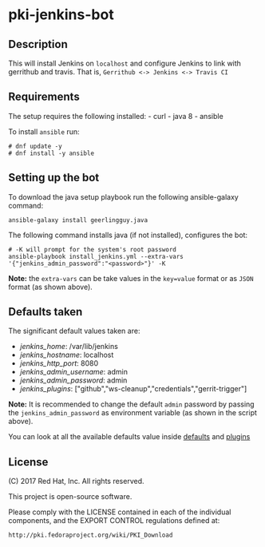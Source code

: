 # pki-jenkins-bot

## Description
This will install Jenkins on `localhost` and configure Jenkins to link with gerrithub and travis. That is, `Gerrithub <-> Jenkins <-> Travis CI`

## Requirements
The setup requires the following installed:
    - curl
    - java 8
    - ansible 

To install `ansible` run:

    # dnf update -y
    # dnf install -y ansible

## Setting up the bot
To download the java setup playbook run the following ansible-galaxy command:

    ansible-galaxy install geerlingguy.java

The following command installs java (if not installed), configures the bot:

    # -K will prompt for the system's root password
    ansible-playbook install_jenkins.yml --extra-vars '{"jenkins_admin_password":"<password>"}' -K

**Note:** the `extra-vars` can be take values in the `key=value` format or as `JSON` format (as shown above).

## Defaults taken
The significant default values taken are:
- *jenkins_home*: /var/lib/jenkins
- *jenkins_hostname*: localhost
- *jenkins_http_port*: 8080
- *jenkins_admin_username*: admin
- *jenkins_admin_password*: admin
- *jenkins_plugins*: ["github","ws-cleanup","credentials","gerrit-trigger"]

**Note:** It is recommended to change the default `admin` password by passing the `jenkins_admin_password` as environment variable (as shown in the script above).

You can look at all the available defaults value inside [defaults](roles/installJenkins/defaults/main.yml) and [plugins](roles/installJenkins/vars/main.yml)

## License
(C) 2017 Red Hat, Inc. All rights reserved.

This project is open-source software.

Please comply with the LICENSE contained in each of the individual components, and the EXPORT CONTROL regulations defined at:

    http://pki.fedoraproject.org/wiki/PKI_Download